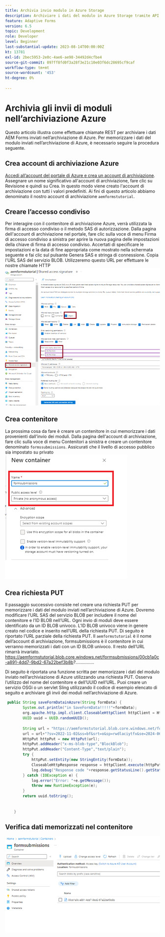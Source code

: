 ```yaml
---
title: Archivia invio modulo in Azure Storage
description: Archiviare i dati del modulo in Azure Storage tramite API REST
feature: Adaptive Forms
version: 6.5
topic: Development
role: Developer
level: Beginner
last-substantial-update: 2023-08-14T00:00:00Z
kt: 13781
exl-id: 2bec5953-2e0c-4ae6-ae98-34492d4cfbe4
source-git-commit: 097ff8fd0f3a28f3e21c10e03f6dc28695cf9caf
workflow-type: tm+mt
source-wordcount: '453'
ht-degree: 0%

---
```


# Archivia gli invii di moduli nell’archiviazione Azure

Questo articolo illustra come effettuare chiamate REST per archiviare i dati AEM Forms inviati nell’archiviazione di Azure.
Per memorizzare i dati del modulo inviati nell’archiviazione di Azure, è necessario seguire la procedura seguente.

## Crea account di archiviazione Azure

[Accedi all’account del portale di Azure e crea un account di archiviazione](https://learn.microsoft.com/en-us/azure/storage/common/storage-account-create?tabs=azure-portal#create-a-storage-account-1). Assegnare un nome significativo all&#39;account di archiviazione, fare clic su Revisione e quindi su Crea. In questo modo viene creato l&#39;account di archiviazione con tutti i valori predefiniti. Ai fini di questo articolo abbiamo denominato il nostro account di archiviazione `aemformstutorial`.

## Creare l’accesso condiviso

Per interagire con il contenitore di archiviazione Azure, verrà utilizzata la firma di accesso condiviso o il metodo SAS di autorizzazione.
Dalla pagina dell&#39;account di archiviazione nel portale, fare clic sulla voce di menu Firma di accesso condiviso a sinistra per aprire la nuova pagina delle impostazioni della chiave di firma di accesso condiviso. Accertati di specificare le impostazioni e la data di fine appropriata come mostrato nella schermata seguente e fai clic sul pulsante Genera SAS e stringa di connessione. Copia l&#39;URL SAS del servizio BLOB. Utilizzeremo questo URL per effettuare le nostre chiamate HTTP
![shared-access-keys](./assets/shared-access-signature.png)

## Crea contenitore

La prossima cosa da fare è creare un contenitore in cui memorizzare i dati provenienti dall’invio dei moduli.
Dalla pagina dell&#39;account di archiviazione, fare clic sulla voce di menu Contenitori a sinistra e creare un contenitore denominato `formssubmissions`. Assicurati che il livello di accesso pubblico sia impostato su privato
![contenitore](./assets/new-container.png)

## Crea richiesta PUT

Il passaggio successivo consiste nel creare una richiesta PUT per memorizzare i dati del modulo inviati nell’archiviazione di Azure. Dovremo modificare l’URL SAS del servizio BLOB per includere il nome del contenitore e l’ID BLOB nell’URL. Ogni invio di moduli deve essere identificato da un ID BLOB univoco. L’ID BLOB univoco viene in genere creato nel codice e inserito nell’URL della richiesta PUT.
Di seguito è riportato l’URL parziale della richiesta PUT. Il `aemformstutorial` è il nome dell’account di archiviazione, formsubmissions è il contenitore in cui verranno memorizzati i dati con un ID BLOB univoco. Il resto dell’URL rimarrà invariato.
https://aemformstutorial.blob.core.windows.net/formsubmissions/00cb1a0c-a891-4dd7-9bd2-67a22bef3b8b?...............

Di seguito è riportata una funzione scritta per memorizzare i dati del modulo inviato nell’archiviazione di Azure utilizzando una richiesta PUT. Osserva l’utilizzo del nome del contenitore e dell’UUID nell’URL. Puoi creare un servizio OSGi o un servlet Sling utilizzando il codice di esempio elencato di seguito e archiviare gli invii dei moduli nell’archiviazione di Azure.

```java
 public String saveFormDatainAzure(String formData) {
        System.out.println("in SaveFormData!!!!!"+formData);
        org.apache.http.impl.client.CloseableHttpClient httpClient = HttpClientBuilder.create().build();
        UUID uuid = UUID.randomUUID();
        
        String url = "https://aemformstutorial.blob.core.windows.net/formsubmissions/"+uuid.toString();
        url = url+"?sv=2022-11-02&ss=bf&srt=o&sp=rwdlaciytfx&se=2024-06-28T00:42:59Z&st=2023-06-27T16:42:59Z&spr=https&sig=v1MR%2FJuhEledioturDFRTd9e2fIDVSGJuAiUt6wNlkLA%3D";
        HttpPut httpPut = new HttpPut(url);
        httpPut.addHeader("x-ms-blob-type","BlockBlob");
        httpPut.addHeader("Content-Type","text/plain");
        try {
            httpPut.setEntity(new StringEntity(formData));
            CloseableHttpResponse response = httpClient.execute(httpPut);
            log.debug("Response code "+response.getStatusLine().getStatusCode());
        } catch (IOException e) {
            log.error("Error: "+e.getMessage());
            throw new RuntimeException(e);
        }
        return uuid.toString();


    }
```

## Verifica dati memorizzati nel contenitore

![form-data-in-container](./assets/form-data-in-container.png)
